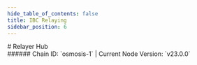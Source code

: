 ```yaml
---
hide_table_of_contents: false
title: IBC Relaying
sidebar_position: 6
---
```


<div class="h1-with-icon icon-osmosis">
# Relayer Hub
</div>
###### Chain ID: `osmosis-1` | Current Node Version: `v23.0.0`
